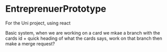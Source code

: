 # EntreprenuerPrototype
For the Uni project, using react 

Basic system, when we are working on a card we mkae a branch with the cards id + quick heading of what the cards says,
 work on that branch then make a merge request?